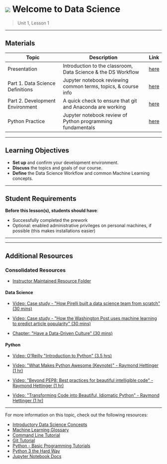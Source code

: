 # ![](https://ga-dash.s3.amazonaws.com/production/assets/logo-9f88ae6c9c3871690e33280fcf557f33.png) Welcome to Data Science

> Unit 1, Lesson 1

<!--- Unit and lesson or sequence information. This template is an instructor-facing description of lesson contents. Students who fork these repos may also be able to view it. --->

---

## Materials
<!--- This section is a table of contents for the lesson. The table structure breaks down repo resources into types, distinguishing between lesson notebooks and other supporting materials. Note that the table below demonstrates the total possible range of materials. Most lessons won't require all of these categories. Also note that every item in the repo should get its own line and link. --->

| Topic | Description | Link |
| --- | --- | --- |
| Presentation | Introduction to the classroom, Data Science & the DS Workflow | [here](./WelcomeToDataScience.pdf)
| Part 1. Data Science Definitions | Jupyter notebook reviewing common terms, topics, & course info | [here](./course_info_definitions.ipynb) |
| Part 2. Development Environment | A quick check to ensure that git and Anaconda are working | [here](./install_check.md) |
| Python Practice | Jupyter notebook review of Python programming fundamentals | [here](./practice/intro_to_python_fundamentals.ipynb) |

---

## Learning Objectives
<!--- This section lists the lesson's learning objectives. For information on how to write clear learning objectives, review [this resource](http://ii.library.jhu.edu/2016/07/20/writing-effective-learning-objectives/). --->

- **Set up** and confirm your development environment.
- **Discuss** the topics and goals of our course.
- **Define** the Data Science Workflow and common Machine Learning concepts.

---

## Student Requirements
<!--- This section explains the relevant prerequisites — in other words, what students need to know to be able to benefit from and perform the tasks required in this lesson. List all of the relevant skills or prior learning objectives here. --->

**Before this lesson(s), students should have**:
- Successfully completed the prework
- Optional: enabled administrative privileges on personal machines, if possible (this makes installations easier)

---


---

## Additional Resources
<!--- This section should list relevant, trustworthy reference materials to supplement beginner and advanced audiences. Students report finding a lot of value in curated resources that help them reinforce, extend, or deepen their learning. --->



### Consolidated Resources

+  [Instructor Maintained Resource Folder](https://git.generalassemb.ly/intuit-cohort6/Resources)

#### Data Science

+ [Video: Case study - "How Pirelli built a data science team from scratch" (30 mins)](https://www.safaribooksonline.com/case-studies/business-transformation/)

+ [Video: Case study - "How the Washington Post uses machine learning to predict article popularity" (30 mins)](https://www.safaribooksonline.com/case-studies/machine-learning/how-the-washington-post-uses-m/9781491991336-video308636/)

+ [Chapter: "Have a Data-Driven Culture" (30 mins)](https://www.safaribooksonline.com/library/tutorials/big-data-ots/1977/)


#### Python

+ [Video: O'Reilly "Introduction to Python" (3.5 hrs)](https://www.safaribooksonline.com/videos/introduction-to-python/9781491904794)

+ [Video: "What Makes Python Awesome (Keynote)" - Raymond Hettinger (1 hr)](https://www.youtube.com/watch?time_continue=6&v=NfngrdLv9ZQ)

+ [Video: "Beyond PEP8: Best practices for beautiful intelligible code" - Raymond Hettinger (1 hr)](https://www.youtube.com/watch?v=wf-BqAjZb8M)

+ [Video: "Transforming Code into Beautiful, Idiomatic Python" - Raymond Hettinger (1 hr)](https://www.youtube.com/watch?v=OSGv2VnC0go)

---

For more information on this topic, check out the following resources:
- [Introductory Data Science Concepts](https://en.wikibooks.org/wiki/Data_Science:_An_Introduction)
- [Machine Learning Glossary](https://developers.google.com/machine-learning/glossary/)
- [Command Line Tutorial](http://generalassembly.github.io/prework/cl/#/)
- [Git Tutorial](https://try.github.io/levels/1/challenges/1)
- [Python - Basic Programming Tutorials](https://python.swaroopch.com/control_flow.html)
- [Python 3 the Hard Way](https://learnpythonthehardway.org/python3/)
- [Jupyter Notebook Docs](https://jupyter-notebook-beginner-guide.readthedocs.io/en/latest/)
